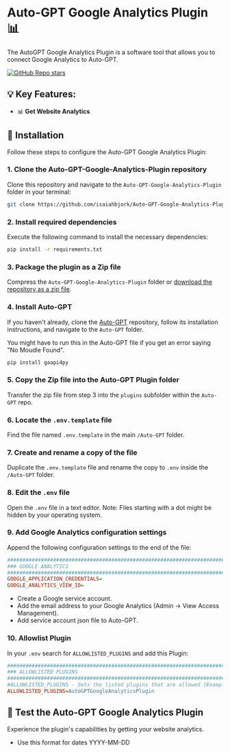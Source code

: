 # Auto-GPT Google Analytics Plugin 📊
The AutoGPT Google Analytics Plugin is a software tool that allows you to connect Google Analytics to Auto-GPT.

[![GitHub Repo stars](https://img.shields.io/github/stars/isaiahbjork/Auto-GPT-Google-Analytics-Plugin?style=social)](https://github.com/isaiahbjork/Auto-GPT-Google-Analytics-Plugin/stargazers)



## 💡 Key Features:
- 📊 **Get Website Analytics**

## 🔧 Installation

Follow these steps to configure the Auto-GPT Google Analytics Plugin:

### 1. Clone the Auto-GPT-Google-Analytics-Plugin repository
Clone this repository and navigate to the `Auto-GPT-Google-Analytics-Plugin` folder in your terminal:

```bash
git clone https://github.com/isaiahbjork/Auto-GPT-Google-Analytics-Plugin.git
```

### 2. Install required dependencies
Execute the following command to install the necessary dependencies:

```bash
pip install -r requirements.txt
```

### 3. Package the plugin as a Zip file
Compress the `Auto-GPT-Google-Analytics-Plugin` folder or [download the repository as a zip file](https://github.com/isaiahbjork/Auto-GPT-Google-Analytics-Plugin/archive/refs/heads/master.zip).

### 4. Install Auto-GPT
If you haven't already, clone the [Auto-GPT](https://github.com/Significant-Gravitas/Auto-GPT) repository, follow its installation instructions, and navigate to the `Auto-GPT` folder.

You might have to run this in the Auto-GPT file if you get an error saying "No Moudle Found".

```bash
pip install gaapi4py
```

### 5. Copy the Zip file into the Auto-GPT Plugin folder
Transfer the zip file from step 3 into the `plugins` subfolder within the `Auto-GPT` repo.

### 6. Locate the `.env.template` file
Find the file named `.env.template` in the main `/Auto-GPT` folder.

### 7. Create and rename a copy of the file
Duplicate the `.env.template` file and rename the copy to `.env` inside the `/Auto-GPT` folder.

### 8. Edit the `.env` file
Open the `.env` file in a text editor. Note: Files starting with a dot might be hidden by your operating system.

### 9. Add Google Analytics configuration settings
Append the following configuration settings to the end of the file:

```ini
################################################################################
### GOOGLE ANALYTICS
################################################################################
GOOGLE_APPLICATION_CREDENTIALS=
GOOGLE_ANALYTICS_VIEW_ID=
```
- Create a Google service account.
- Add the email address to your Google Analytics (Admin -> View Access Management).
- Add service account json file to Auto-GPT.

### 10. Allowlist Plugin
In your `.env` search for `ALLOWLISTED_PLUGINS` and add this Plugin:

```ini
################################################################################
### ALLOWLISTED PLUGINS
################################################################################
#ALLOWLISTED_PLUGINS - Sets the listed plugins that are allowed (Example: plugin1,plugin2,plugin3)
ALLOWLISTED_PLUGINS=AutoGPTGoogleAnalyticsPlugin
```

## 🧪 Test the Auto-GPT Google Analytics Plugin

Experience the plugin's capabilities by getting your website analytics.

- Use this format for dates YYYY-MM-DD


